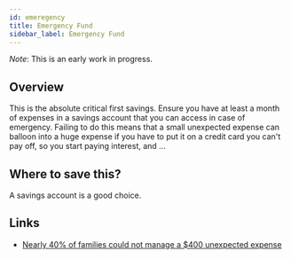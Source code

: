 ```yaml
---
id: emeregency
title: Emergency Fund
sidebar_label: Emergency Fund
---
```


*Note*:  This is an early work in progress.

## Overview

This is the absolute critical first savings.  Ensure you have at least a month of expenses in a savings account that you can access in case of emergency.  Failing to do this means that a small unexpected expense can balloon into a huge expense if you have to put it on a credit card you can't pay off, so you start paying interest, and ...

## Where to save this?

A savings account is a good choice.

## Links
* [Nearly 40% of families could not manage a $400 unexpected expense](https://www.federalreserve.gov/publications/2019-economic-well-being-of-us-households-in-2018-dealing-with-unexpected-expenses.htm)
